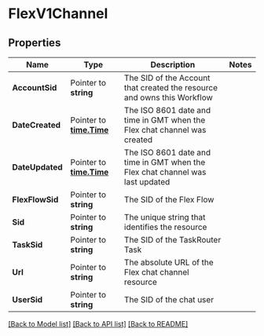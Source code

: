 # FlexV1Channel

## Properties
Name | Type | Description | Notes
------------ | ------------- | ------------- | -------------
**AccountSid** | Pointer to **string** | The SID of the Account that created the resource and owns this Workflow |
**DateCreated** | Pointer to [**time.Time**](time.Time.md) | The ISO 8601 date and time in GMT when the Flex chat channel was created |
**DateUpdated** | Pointer to [**time.Time**](time.Time.md) | The ISO 8601 date and time in GMT when the Flex chat channel was last updated |
**FlexFlowSid** | Pointer to **string** | The SID of the Flex Flow |
**Sid** | Pointer to **string** | The unique string that identifies the resource |
**TaskSid** | Pointer to **string** | The SID of the TaskRouter Task |
**Url** | Pointer to **string** | The absolute URL of the Flex chat channel resource |
**UserSid** | Pointer to **string** | The SID of the chat user |

[[Back to Model list]](../README.md#documentation-for-models) [[Back to API list]](../README.md#documentation-for-api-endpoints) [[Back to README]](../README.md)



